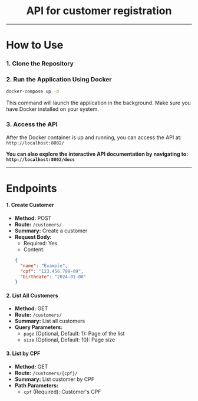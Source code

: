 <h1 align="center">API for customer registration</h1>

---

# How to Use

### 1. Clone the Repository

### 2. Run the Application Using Docker

```bash
docker-compose up -d
```

This command will launch the application in the background. Make sure you have Docker installed on your system.

### 3. Access the API

After the Docker container is up and running, you can access the API at: `http://localhost:8002/`
 
**You can also explore the interactive API documentation by navigating to: `http://localhost:8002/docs`**

---

# Endpoints

#### 1. Create Customer

- **Method:** POST
- **Route:** `/customers/`
- **Summary:** Create a customer
- **Request Body:**
  - Required: Yes
  - Content:
  ```json
  {
    "name": "Example",
    "cpf": "123.456.789-09",
    "birthdate": "2024-01-08"
  }
  ```

#### 2. List All Customers

- **Method:** GET
- **Route:** `/customers/`
- **Summary:** List all customers
- **Query Parameters:**
  - `page` (Optional, Default: 1): Page of the list
  - `size` (Optional, Default: 10): Page size

#### 3. List by CPF

- **Method:** GET
- **Route:** `/customers/{cpf}/`
- **Summary:** List customer by CPF
- **Path Parameters:**
  - `cpf` (Required): Customer's CPF


